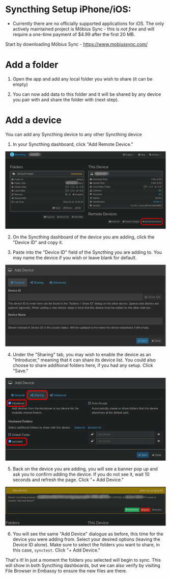 # Syncthing Setup iPhone/iOS:

- Currently there are no officially supported applications for iOS. The only actively maintained project is Möbius Sync - this is *not free* and will require a one-time payment of $4.99 after the first 20 MB.

Start by downloading Möbius Sync - https://www.mobiussync.com/

# Add a folder

1. Open the app and add any local folder you wish to share (it can be empty)

2. You can now add data to this folder and it will be shared by any device you pair with and share the folder with (next step).

# Add a device

You can add any Syncthing device to any other Syncthing device

1. In your Syncthing dashboard, click "Add Remote Device."

![Add Device](/docs/assets/lin-syncthing4.png)

2. On the Syncthing dashboard of the device you are adding, click the "Device ID" and copy it.

3. Paste into the "Device ID" field of the Syncthing you are adding to.  You may name the device if you wish or leave blank for default.

![Device Options](/docs/assets/lin-syncthing5.png)

4. Under the "Sharing" tab, you may wish to enable the device as an "Introducer," meaning that it can share its device list.  You could also choose to share additional folders here, if you had any setup.  Click "Save."

![Sharing](/docs/assets/lin-syncthing6.png)

5. Back on the device you are adding, you will see a banner pop up and ask you to confirm adding the device.  If you do not see it, wait 10 seconds and refresh the page.  Click "+ Add Device."

![Connect](/docs/assets/lin-syncthing7.png)

6. You will see the same "Add Device" dialogue as before, this time for the device you were adding from.  Select your desired options (leaving the Device ID alone).  Make sure to select the folders you want to share, in this case, `synctest`. Click "+ Add Device."

That's it!  In just a moment the folders you selected will begin to sync.  This will show in both Syncthing dashboards, but we can also verify by visiting File Browser in Embassy to ensure the new files are there.
